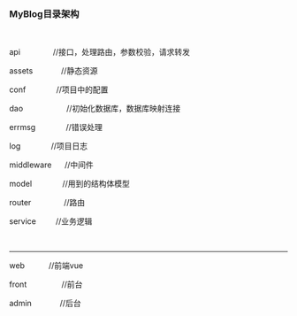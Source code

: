 ### MyBlog目录架构

&nbsp;

api                      //接口，处理路由，参数校验，请求转发

assets                //静态资源

conf                   //项目中的配置

dao                    //初始化数据库，数据库映射连接

errmsg              //错误处理

log                      //项目日志

middleware      //中间件



model               //用到的结构体模型

router               //路由

service             //业务逻辑



&nbsp;

------------------------------------------------

web                  //前端vue

front                //前台

admin             //后台
